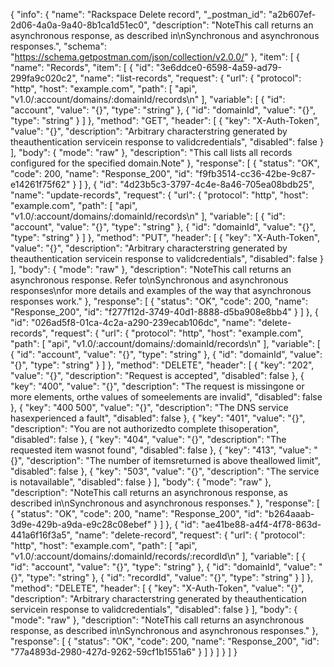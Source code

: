 {
  "info": {
    "name": "Rackspace Delete record",
    "_postman_id": "a2b607ef-2d06-4a0a-9a40-8b1ca1d51ec0",
    "description": "NoteThis call returns an asynchronous response, as described in\nSynchronous and asynchronous responses.",
    "schema": "https://schema.getpostman.com/json/collection/v2.0.0/"
  },
  "item": [
    {
      "name": "Records",
      "item": [
        {
          "id": "3e6ddce0-6598-4a59-ad79-299fa9c020c2",
          "name": "list-records",
          "request": {
            "url": {
              "protocol": "http",
              "host": "example.com",
              "path": [
                "api",
                "v1.0/:account/domains/:domainId/records\n"
              ],
              "variable": [
                {
                  "id": "account",
                  "value": "{}",
                  "type": "string"
                },
                {
                  "id": "domainId",
                  "value": "{}",
                  "type": "string"
                }
              ]
            },
            "method": "GET",
            "header": [
              {
                "key": "X-Auth-Token",
                "value": "{}",
                "description": "Arbitrary characterstring generated by theauthentication servicein response to validcredentials",
                "disabled": false
              }
            ],
            "body": {
              "mode": "raw"
            },
            "description": "This call lists all records configured for the specified domain.Note"
          },
          "response": [
            {
              "status": "OK",
              "code": 200,
              "name": "Response_200",
              "id": "f9fb3514-cc36-42be-9c87-e14261f75f62"
            }
          ]
        },
        {
          "id": "4d23b5c3-3797-4c4e-8a46-705ea08bdb25",
          "name": "update-records",
          "request": {
            "url": {
              "protocol": "http",
              "host": "example.com",
              "path": [
                "api",
                "v1.0/:account/domains/:domainId/records\n"
              ],
              "variable": [
                {
                  "id": "account",
                  "value": "{}",
                  "type": "string"
                },
                {
                  "id": "domainId",
                  "value": "{}",
                  "type": "string"
                }
              ]
            },
            "method": "PUT",
            "header": [
              {
                "key": "X-Auth-Token",
                "value": "{}",
                "description": "Arbitrary characterstring generated by theauthentication servicein response to validcredentials",
                "disabled": false
              }
            ],
            "body": {
              "mode": "raw"
            },
            "description": "NoteThis call returns an asynchronous response. Refer to\nSynchronous and asynchronous responses\nfor more details and examples of the way that asynchronous responses work."
          },
          "response": [
            {
              "status": "OK",
              "code": 200,
              "name": "Response_200",
              "id": "f277f12d-3749-40d1-8888-d5ba908e8bb4"
            }
          ]
        },
        {
          "id": "026ad5f8-01ca-4c2a-a290-239ecab106dc",
          "name": "delete-records",
          "request": {
            "url": {
              "protocol": "http",
              "host": "example.com",
              "path": [
                "api",
                "v1.0/:account/domains/:domainId/records\n"
              ],
              "variable": [
                {
                  "id": "account",
                  "value": "{}",
                  "type": "string"
                },
                {
                  "id": "domainId",
                  "value": "{}",
                  "type": "string"
                }
              ]
            },
            "method": "DELETE",
            "header": [
              {
                "key": "202",
                "value": "{}",
                "description": "Request is accepted",
                "disabled": false
              },
              {
                "key": "400",
                "value": "{}",
                "description": "The request is missingone or more elements, orthe values of someelements are invalid",
                "disabled": false
              },
              {
                "key": "400 500",
                "value": "{}",
                "description": "The DNS service hasexperienced a fault",
                "disabled": false
              },
              {
                "key": "401",
                "value": "{}",
                "description": "You are not authorizedto complete thisoperation",
                "disabled": false
              },
              {
                "key": "404",
                "value": "{}",
                "description": "The requested item wasnot found",
                "disabled": false
              },
              {
                "key": "413",
                "value": "{}",
                "description": "The number of itemsreturned is above theallowed limit",
                "disabled": false
              },
              {
                "key": "503",
                "value": "{}",
                "description": "The service is notavailable",
                "disabled": false
              }
            ],
            "body": {
              "mode": "raw"
            },
            "description": "NoteThis call returns an asynchronous response, as described in\nSynchronous and asynchronous responses."
          },
          "response": [
            {
              "status": "OK",
              "code": 200,
              "name": "Response_200",
              "id": "b264aaab-3d9e-429b-a9da-e9c28c08ebef"
            }
          ]
        },
        {
          "id": "ae41be88-a4f4-4f78-863d-441a6f16f3a5",
          "name": "delete-record",
          "request": {
            "url": {
              "protocol": "http",
              "host": "example.com",
              "path": [
                "api",
                "v1.0/:account/domains/:domainId/records/:recordId\n"
              ],
              "variable": [
                {
                  "id": "account",
                  "value": "{}",
                  "type": "string"
                },
                {
                  "id": "domainId",
                  "value": "{}",
                  "type": "string"
                },
                {
                  "id": "recordId",
                  "value": "{}",
                  "type": "string"
                }
              ]
            },
            "method": "DELETE",
            "header": [
              {
                "key": "X-Auth-Token",
                "value": "{}",
                "description": "Arbitrary characterstring generated by theauthentication servicein response to validcredentials",
                "disabled": false
              }
            ],
            "body": {
              "mode": "raw"
            },
            "description": "NoteThis call returns an asynchronous response, as described in\nSynchronous and asynchronous responses."
          },
          "response": [
            {
              "status": "OK",
              "code": 200,
              "name": "Response_200",
              "id": "77a4893d-2980-427d-9262-59cf1b1551a6"
            }
          ]
        }
      ]
    }
  ]
}